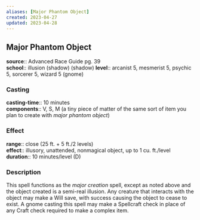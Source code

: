 ```yaml
---
aliases: [Major Phantom Object]
created: 2023-04-27
updated: 2023-04-28
---
```


## Major Phantom Object

**source**:: Advanced Race Guide pg. 39  
**school**:: illusion (shadow) (shadow)
**level**:: arcanist 5, mesmerist 5, psychic 5, sorcerer 5, wizard 5 (gnome)

### Casting

**casting-time**:: 10 minutes  
**components**:: V, S, M (a tiny piece of matter of the same sort of item you plan to create with *major phantom object*)

### Effect

**range**:: close (25 ft. + 5 ft./2 levels)  
**effect**:: illusory, unattended, nonmagical object, up to 1 cu. ft./level  
**duration**:: 10 minutes/level (D)

### Description

This spell functions as the *major creation* spell, except as noted above and the object created is a semi-real illusion. Any creature that interacts with the object may make a Will save, with success causing the object to cease to exist. A gnome casting this spell may make a Spellcraft check in place of any Craft check required to make a complex item.
